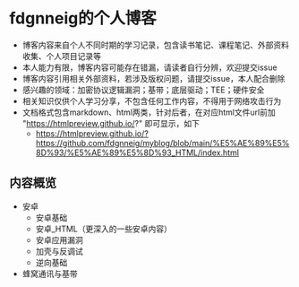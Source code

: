 # fdgnneig的个人博客
- 博客内容来自个人不同时期的学习记录，包含读书笔记、课程笔记、外部资料收集、个人项目记录等
- 本人能力有限，博客内容可能存在错漏，请读者自行分辨，欢迎提交issue
- 博客内容引用相关外部资料，若涉及版权问题，请提交issue，本人配合删除
- 感兴趣的领域：加密协议逻辑漏洞；基带；底层驱动；TEE；硬件安全
- 相关知识仅供个人学习分享，不包含任何工作内容，不得用于网络攻击行为
- 文档格式包含markdown、html两类，针对后者，在对应html文件url前加 "https://htmlpreview.github.io/?" 即可显示，如下
  - https://htmlpreview.github.io/?https://github.com/fdgnneig/myblog/blob/main/%E5%AE%89%E5%8D%93/%E5%AE%89%E5%8D%93_HTML/index.html
## 内容概览
- 安卓
  - 安卓基础
  - 安卓_HTML（更深入的一些安卓内容）
  - 安卓应用漏洞
  - 加壳与反调试
  - 逆向基础
- 蜂窝通讯与基带